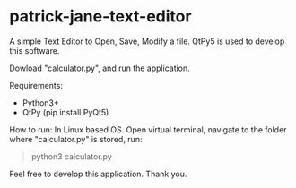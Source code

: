 # patrick-jane-text-editor

A simple Text Editor to Open, Save, Modify a file.
QtPy5 is used to develop this software.

Dowload "calculator.py", and run the application.

Requirements:
* Python3+
* QtPy (pip install PyQt5)

How to run:
In Linux based OS. Open virtual terminal, navigate to the folder where "calculator.py" is stored, run:
> python3 calculator.py

Feel free to develop this application.
Thank you.

